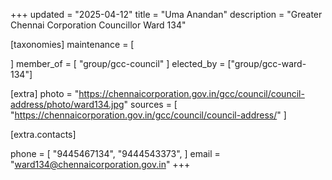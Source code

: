 +++
updated = "2025-04-12"
title = "Uma Anandan"
description = "Greater Chennai Corporation Councillor Ward 134"

[taxonomies]
maintenance = [

]
member_of = [
    "group/gcc-council"
]
elected_by = ["group/gcc-ward-134"]

[extra]
photo = "https://chennaicorporation.gov.in/gcc/council/council-address/photo/ward134.jpg"
sources = [
    "https://chennaicorporation.gov.in/gcc/council/council-address/"
]

[extra.contacts]

phone = [
    "9445467134",
    "9444543373",
    ]
email = "ward134@chennaicorporation.gov.in"
+++